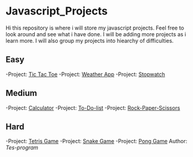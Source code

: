 # Javascript_Projects
Hi this repository is where i will store my javascript projects. Feel free to look around and see what i have done. I will be adding more projects as i learn more. I will also group my projects into hiearchy of difficulties. 
## Easy
-Project: [Tic Tac Toe]()
-Project: [Weather App]()
-Project: [Stopwatch]()
## Medium
-Project: [Calculator]()
-Project: [To-Do-list]()
-Project: [Rock-Paper-Scissors]()
## Hard
-Project: [Tetris Game]()
-Project: [Snake Game]()
-Project: [Pong Game]()
Author: *Tes-program*